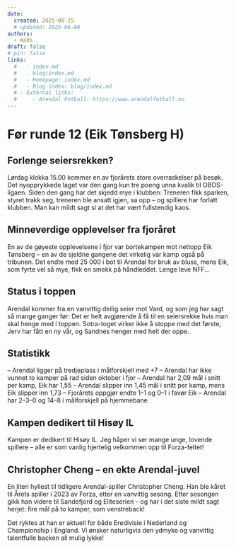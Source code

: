 ```yaml
---
date:
  created: 2025-06-25
  # updated: 2025-06-06
authors:
  - mads
draft: false
# pin: false
links:
  #   - index.md
  #   - blog/index.md
  #   - Homepage: index.md
  #   - Blog index: blog/index.md
  # - External links:
  #     - Arendal Fotball: https://www.arendalfotball.no
---
```


# Før runde 12 (Eik Tønsberg H)

## Forlenge seiersrekken?

Lørdag klokka 15.00 kommer en av fjorårets store overraskelser på besøk. Det nyopprykkede laget var den gang kun tre poeng unna kvalik til OBOS-ligaen. Siden den gang har det skjedd mye i klubben: Treneren fikk sparken, styret trakk seg, treneren ble ansatt igjen, sa opp – og spillere har forlatt klubben. Man kan mildt sagt si at det har vært fullstendig kaos.

## Minneverdige opplevelser fra fjoråret

En av de gøyeste opplevelsene i fjor var bortekampen mot nettopp Eik Tønsberg – en av de sjeldne gangene det virkelig var kamp også på tribunen. Det endte med 25 000 i bot til Arendal for bruk av bluss, mens Eik, som fyrte vel så mye, fikk en smekk på håndleddet. Lenge leve NFF...

## Status i toppen

Arendal kommer fra en vanvittig deilig seier mot Vard, og som jeg har sagt så mange ganger før: Det er helt avgjørende å få til en seiersrekke hvis man skal henge med i toppen. Sotra-toget virker ikke å stoppe med det første, Jerv har fått en ny vår, og Sandnes henger med helt der oppe.

## Statistikk

– Arendal ligger på tredjeplass i målforskjell med +7
– Arendal har ikke vunnet to kamper på rad siden oktober i fjor
– Arendal har 2,09 mål i snitt per kamp, Eik har 1,55
– Arendal slipper inn 1,45 mål i snitt per kamp, mens Eik slipper inn 1,73
– Fjorårets oppgjør endte 1–1 og 0–1 i favør Eik
– Arendal har 2–3–0 og 14–8 i målforskjell på hjemmebane

## Kampen dedikert til Hisøy IL

Kampen er dedikert til Hisøy IL. Jeg håper vi ser mange unge, lovende spillere – alle er som vanlig hjertelig velkommen opp til Forza-feltet!

## Christopher Cheng – en ekte Arendal-juvel

En liten hyllest til tidligere Arendal-spiller Christopher Cheng. Han ble kåret til Årets spiller i 2023 av Forza, etter en vanvittig sesong. Etter sesongen gikk han videre til Sandefjord og Eliteserien – og har i det siste mildt sagt herjet: fire mål på to kamper, som venstreback!

Det ryktes at han er aktuell for både Eredivisie i Nederland og Championship i England. Vi ønsker naturligvis den ydmyke og vanvittig talentfulle backen all mulig lykke!
